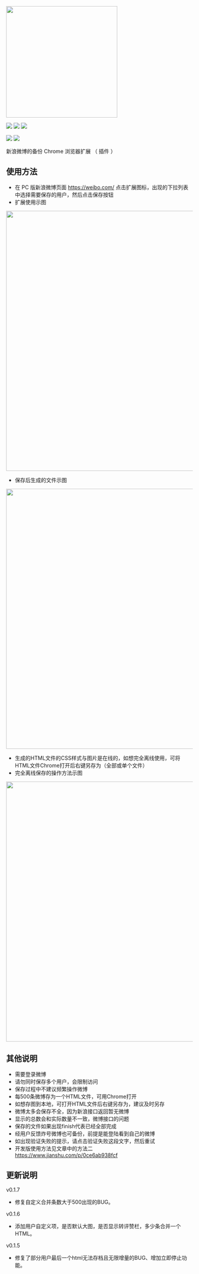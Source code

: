 <img src="https://blog.liuguofeng.com/wp-content/uploads/2020/02/snipaste_20200214_155227.png" width="300">

[![](https://img.shields.io/chrome-web-store/v/pojodomdlpobompicdllljgiomnfpmho.svg?logo=Google%20Chrome&logoColor=white&color=blue&style=flat-square)](https://chrome.google.com/webstore/detail/pojodomdlpobompicdllljgiomnfpmho)
[![](https://img.shields.io/chrome-web-store/stars/pojodomdlpobompicdllljgiomnfpmho.svg?logo=Google%20Chrome&logoColor=white&color=blue&style=flat-square)](https://chrome.google.com/webstore/detail/pojodomdlpobompicdllljgiomnfpmho)
[![](https://img.shields.io/chrome-web-store/users/pojodomdlpobompicdllljgiomnfpmho.svg?logo=Google%20Chrome&logoColor=white&color=blue&style=flat-square)](https://chrome.google.com/webstore/detail/pojodomdlpobompicdllljgiomnfpmho)

[![](https://img.shields.io/github/followers/misswell.svg?label=Follow&style=social)](https://github.com/misswell)
[![](https://img.shields.io/badge/Follow%20@刘国峰--brightgreen.svg?logo=Sina%20Weibo&style=social)](https://weibo.com/imfon)

新浪微博的备份 Chrome 浏览器扩展 （ 插件 ）

## 使用方法
- 在 PC 版新浪微博页面 https://weibo.com/ 点击扩展图标，出现的下拉列表中选择需要保存的用户，然后点击保存按钮
- 扩展使用示图

<img src="http://blog.liuguofeng.com/wp-content/uploads/2020/02/snipaste_20200215_115052.png" width="700">

- 保存后生成的文件示图

<img src="https://blog.liuguofeng.com/wp-content/uploads/2020/02/snipaste_20200219_173457.png" width="700">

- 生成的HTML文件的CSS样式与图片是在线的，如想完全离线使用，可将HTML文件Chrome打开后右键另存为（全部或单个文件）
- 完全离线保存的操作方法示图

<img src="https://blog.liuguofeng.com/wp-content/uploads/2020/02/Snipaste_2020-02-24_12-55-50.png" width="700">


## 其他说明
- 需要登录微博
- 请勿同时保存多个用户，会限制访问
- 保存过程中不建议频繁操作微博
- 每500条微博存为一个HTML文件，可用Chrome打开
- 如想存图到本地，可打开HTML文件后右键另存为，建议及时另存
- 微博太多会保存不全，因为新浪接口返回暂无微博
- 显示的总数会和实际数量不一致，微博接口的问题
- 保存的文件如果出现finish代表已经全部完成
- 经用户反馈炸号微博也可备份，前提是能登陆看到自己的微博
- 如出现验证失败的提示，请点击验证失败这段文字，然后重试
- 开发版使用方法见文章中的方法二 https://www.jianshu.com/p/0ce6ab938fcf

## 更新说明
v0.1.7
- 修复自定义合并条数大于500出现的BUG。

v0.1.6
- 添加用户自定义项，是否默认大图，是否显示转评赞栏，多少条合并一个HTML。

v0.1.5
- 修复了部分用户最后一个html无法存档且无限增量的BUG、增加立即停止功能。